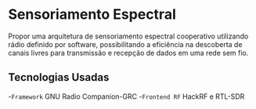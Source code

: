 # Sensoriamento Espectral

Propor uma arquitetura de sensoriamento espectral cooperativo utilizando rádio definido por software, possibilitando a eficiência na descoberta de canais livres para transmissão e recepção de dados em uma rede sem fio.

## Tecnologias Usadas 

-`Framework` GNU Radio Companion-GRC
-`Frontend RF` HackRF e RTL-SDR
